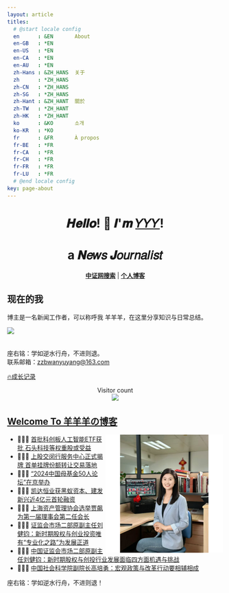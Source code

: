 ```yaml
---
layout: article
titles:
  # @start locale config
  en      : &EN       About
  en-GB   : *EN
  en-US   : *EN
  en-CA   : *EN
  en-AU   : *EN
  zh-Hans : &ZH_HANS  关于
  zh      : *ZH_HANS
  zh-CN   : *ZH_HANS
  zh-SG   : *ZH_HANS
  zh-Hant : &ZH_HANT  關於
  zh-TW   : *ZH_HANT
  zh-HK   : *ZH_HANT
  ko      : &KO       소개
  ko-KR   : *KO
  fr      : &FR       À propos
  fr-BE   : *FR
  fr-CA   : *FR
  fr-CH   : *FR
  fr-FR   : *FR
  fr-LU   : *FR
  # @end locale config
key: page-about
---
```



<h1 align="center"> 𝑯𝒆𝒍𝒍𝒐! 👋  𝑰'𝒎 <a href="https://github.com/yyy-up-up">𝑌𝑌𝑌</a>!</h1>
<h1 align="center"> a 𝑵𝑒𝑤𝑠 𝑱𝑜𝑢𝑟𝑛𝑎𝑙𝑖𝑠𝑡 </h1>

<p align="center">
  <strong><a href="https://search.cs.com.cn/search?searchword=%E6%9D%A8%E7%9A%96%E7%8E%89&channelid=215308">中证网搜索</a></strong> |
  <strong><a href="https://yyy-up-up.github.io/">个人博客</a></strong>
</p>

## 现在的我

博主是一名新闻工作者，可以称呼我 羊羊羊，在这里分享知识与日常总结。

<a href="https://github.com/yyy-up-up"><img src="https://img.shields.io/github/stars/yyy-up-up?color=faf408&label=github%20stars&logo=github" /></a><br/>

<br/>座右铭：学如逆水行舟，不进则退。<br/> 联系邮箱：zzbwanyuyang@163.com

[:fire:成长记录](https://yyy-up-up.github.io/)


<p align="center"> Visitor count<br> <img src="https://profile-counter.glitch.me/yyy-up-up/count.svg" />

##  [Welcome To 羊羊羊の博客](https://yangchaoyi.vip/)

<a href="https://alili.tech"><img src="https://raw.githubusercontent.com/yyy-up-up/yyy-up-up.github.io/refs/heads/master/assets/web-app-manifest-512x512.png" align="right" height="275" /></a>

- 👨🏻‍💻  [首批科创板人工智能ETF获批 石头科技等权重股或受益](https://search.cs.com.cn/search?channelid=215308&perpage=&templet=&token=12.1462412070719.47&searchword=%E6%9D%A8%E7%9A%96%E7%8E%89)
- 👨🏻‍💻  [上股交闵行服务中心正式揭牌 首单挂牌份额转让交易落地](https://search.cs.com.cn/search?channelid=215308&perpage=&templet=&token=12.1462412070719.47&searchword=%E6%9D%A8%E7%9A%96%E7%8E%89)
- 👨🏻‍💻  [“2024中国母基金50人论坛”在京举办 ](https://search.cs.com.cn/search?channelid=215308&perpage=&templet=&token=12.1462412070719.47&searchword=%E6%9D%A8%E7%9A%96%E7%8E%89)
- 👨🏻‍💻  [凯达恒业获黑蚁资本、建发新兴近4亿元首轮融资](https://search.cs.com.cn/search?channelid=215308&perpage=&templet=&token=12.1462412070719.47&searchword=%E6%9D%A8%E7%9A%96%E7%8E%89)
- 👨🏻‍💻  [上海资产管理协会选举贾飙为第一届理事会第二任会长](https://search.cs.com.cn/search?channelid=215308&perpage=&templet=&token=12.1462412070719.47&searchword=%E6%9D%A8%E7%9A%96%E7%8E%89)
- 👨🏻‍💻  [证监会市场二部原副主任刘健钧：新时期股权与创业投资唯有“专业化之路”为发展正道](https://search.cs.com.cn/search?channelid=215308&perpage=&templet=&token=12.1462412070719.47&searchword=%E6%9D%A8%E7%9A%96%E7%8E%89)
- 👨🏻‍💻  [中国证监会市场二部原副主任刘健钧：新时期股权与创投行业发展面临四方面机遇与挑战](https://search.cs.com.cn/search?channelid=215308&perpage=&templet=&token=12.1462412070719.47&searchword=%E6%9D%A8%E7%9A%96%E7%8E%89)
- 👨🏻‍💻  [中国社会科学院副院长高培勇：宏观政策与改革行动要相辅相成](https://search.cs.com.cn/search?channelid=215308&perpage=&templet=&token=12.1462412070719.47&searchword=%E6%9D%A8%E7%9A%96%E7%8E%89)

座右铭：学如逆水行舟，不进则退！

